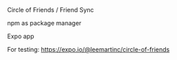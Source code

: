 Circle of Friends / Friend Sync

npm as package manager

Expo app


For testing:
https://expo.io/@leemartinc/circle-of-friends